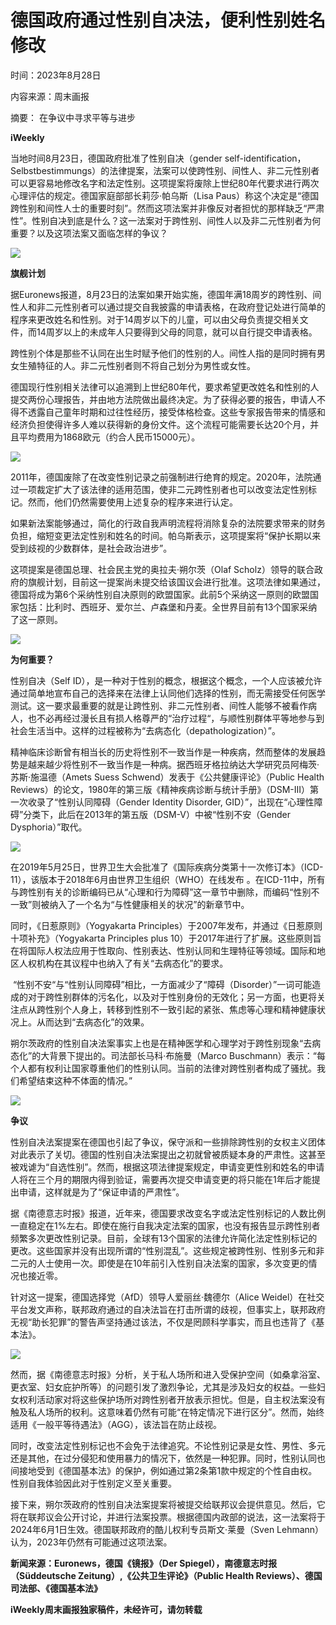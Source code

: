 # 德国政府通过性别自决法，便利性别姓名修改

时间：2023年8月28日

内容来源：周末画报

摘要： 在争议中寻求平等与进步

**iWeekly**

当地时间8月23日，德国政府批准了性别自决（gender self-identification，Selbstbestimmungs）的法律提案，法案可以使跨性别、间性人、非二元性别者可以更容易地修改名字和法定性别。这项提案将废除上世纪80年代要求进行两次心理评估的规定。德国家庭部部长莉莎·帕乌斯（Lisa Paus）称这个决定是“德国跨性别和间性人士的重要时刻”。然而这项法案并非像反对者担忧的那样缺乏“严肃性”。性别自决到底是什么？这一法案对于跨性别、间性人以及非二元性别者为何重要？以及这项法案又面临怎样的争议？

![](http://alicdn.iweek.ly/upload/image/114/20230828/1693192455338982.jpg)

**旗舰计划**

据Euronews报道，8月23日的法案如果开始实施，德国年满18周岁的跨性别、间性人和非二元性别者可以通过提交自我披露的申请表格，在政府登记处进行简单的程序来更改姓名和性别。对于14周岁以下的儿童，可以由父母负责提交相关文件，而14周岁以上的未成年人只要得到父母的同意，就可以自行提交申请表格。

跨性别个体是那些不认同在出生时赋予他们的性别的人。间性人指的是同时拥有男女生殖特征的人。非二元性别者则不将自己划分为男性或女性。

德国现行性别相关法律可以追溯到上世纪80年代，要求希望更改姓名和性别的人提交两份心理报告，并由地方法院做出最终决定。为了获得必要的报告，申请人不得不透露自己童年时期和过往性经历，接受体格检查。这些专家报告带来的情感和经济负担使得许多人难以获得新的身份文件。这个流程可能需要长达20个月，并且平均费用为1868欧元（约合人民币15000元）。

![](http://alicdn.iweek.ly/upload/image/114/20230828/1693192463332172.jpg)

2011年，德国废除了在改变性别记录之前强制进行绝育的规定。2020年，法院通过一项裁定扩大了该法律的适用范围，使非二元跨性别者也可以改变法定性别标记。然而，他们仍然需要使用上述复杂的程序来进行认定。

如果新法案能够通过，简化的行政自我声明流程将消除复杂的法院要求带来的财务负担，缩短变更法定性别和姓名的时间。帕乌斯表示，这项提案将“保护长期以来受到歧视的少数群体，是社会政治进步”。

这项提案是德国总理、社会民主党的奥拉夫·朔尔茨（Olaf Scholz）领导的联合政府的旗舰计划，目前这一提案尚未提交给该国议会进行批准。这项法律如果通过，德国将成为第6个采纳性别自决原则的欧盟国家。此前5个采纳这一原则的欧盟国家包括：比利时、西班牙、爱尔兰、卢森堡和丹麦。全世界目前有13个国家采纳了这一原则。

![](http://alicdn.iweek.ly/upload/image/114/20230828/1693192470333329.jpg)

**为何重要？**

性别自决（Self ID），是一种对于性别的概念，根据这个概念，一个人应该被允许通过简单地宣布自己的选择来在法律上认同他们选择的性别，而无需接受任何医学测试。这一要求最重要的就是让跨性别、非二元性别者、间性人能够不被看作病人，也不必再经过漫长且有损人格尊严的“治疗过程“，与顺性别群体平等地参与到社会生活当中。这样的过程被称为“去病态化（depathologization）”。

精神临床诊断曾有相当长的历史将性别不一致当作是一种疾病，然而整体的发展趋势是越来越少将性别不一致当作是一种病。据西班牙格拉纳达大学研究员阿梅茨·苏斯·施温德（Amets Suess Schwend）发表于《公共健康评论》（Public Health Reviews）的论文，1980年的第三版《精神疾病诊断与统计手册》（DSM-III）第一次收录了“性别认同障碍（Gender Identity Disorder, GID）”，出现在“心理性障碍”分类下，此后在2013年的第五版（DSM-V）中被“性别不安（Gender Dysphoria）”取代。

![](http://alicdn.iweek.ly/upload/image/114/20230828/1693192503498879.jpg)

在2019年5月25日，世界卫生大会批准了《国际疾病分类第十一次修订本》（ICD-11），该版本于2018年6月由世界卫生组织（WHO）在线发布 。在ICD-11中，所有与跨性别有关的诊断编码已从“心理和行为障碍”这一章节中删除，而编码“性别不一致”则被纳入了一个名为“与性健康相关的状况”的新章节中。

同时，《日惹原则》（Yogyakarta Principles）于2007年发布，并通过《日惹原则十项补充》（Yogyakarta Principles plus 10）于2017年进行了扩展。这些原则旨在将国际人权法应用于性取向、性别表达、性别认同和生理特征等领域。国际和地区人权机构在其议程中也纳入了有关“去病态化”的要求。

 “性别不安“与“性别认同障碍”相比，一方面减少了“障碍（Disorder）”一词可能造成的对于跨性别群体的污名化，以及对于性别身份的无效化；另一方面，也更将关注点从跨性别个人身上，转移到性别不一致引起的紧张、焦虑等心理和精神健康状况上。从而达到“去病态化”的效果。

朔尔茨政府的性别自决法案事实上也是在精神医学和心理学对于跨性别现象“去病态化”的大背景下提出的。司法部长马科·布施曼（Marco Buschmann）表示：“每个人都有权利让国家尊重他们的性别认同。当前的法律对跨性别者构成了骚扰。我们希望结束这种不体面的情况。”

![](http://alicdn.iweek.ly/upload/image/114/20230828/1693192511352621.jpg)

**争议**

性别自决法案提案在德国也引起了争议，保守派和一些排除跨性别的女权主义团体对此表示了关切。德国的性别自决法案提出之初就曾被质疑本身的严肃性。这甚至被戏谑为“自选性别”。然而，根据这项法律提案规定，申请变更性别和姓名的申请人将在三个月的期限内得到验证，需要再次提交申请变更的将只能在1年后才能提出申请，这样就是为了“保证申请的严肃性”。

据《南德意志时报》报道，近年来，德国要求改变名字或法定性别标记的人数比例一直稳定在1%左右。即使在施行自我决定法案的国家，也没有报告显示跨性别者频繁多次更改性别记录。目前，全球有13个国家的法律允许简化法定性别标记的更改。这些国家并没有出现所谓的“性别混乱”。这些规定被跨性别、性别多元和非二元的人士使用一次。即使是在10年前引入性别自决法案的国家，多次变更的情况也接近零。

针对这一提案，德国选择党（AfD）领导人爱丽丝·魏德尔（Alice Weidel）在社交平台发文声称，联邦政府通过的自决法旨在打击所谓的歧视，但事实上，联邦政府无视“助长犯罪”的警告声坚持通过该法，不仅是罔顾科学事实，而且也违背了《基本法》。

![](http://alicdn.iweek.ly/upload/image/114/20230828/1693192517441400.jpg)

然而，据《南德意志时报》分析，关于私人场所和进入受保护空间（如桑拿浴室、更衣室、妇女庇护所等）的问题引发了激烈争论，尤其是涉及妇女的权益。一些妇女权利活动家对将这些保护场所对跨性别者开放表示担忧。但是，自主权法案没有触及私人场所的权利。这意味着仍然有可能“在特定情况下进行区分”。然而，始终适用《一般平等待遇法》（AGG），该法旨在防止歧视。

同时，改变法定性别标记也不会免于法律追究。不论性别记录是女性、男性、多元还是其他，在过分侵犯和使用暴力的情况下，依然是一种犯罪。同时，性别认同也间接地受到《德国基本法》的保护，例如通过第2条第1款中规定的个性自由权。性别自我体验因此对于性别定义至关重要。

接下来，朔尔茨政府的性别自决法案提案将被提交给联邦议会提供意见。然后，它将在联邦议会公开讨论，并进行法案投票。根据德国内政部的说法，这一法案将于2024年6月1日生效。德国联邦政府的酷儿权利专员斯文·莱曼（Sven Lehmann）认为，2023年仍然有可能通过这项法案。

**新闻来源：Euronews，德国《镜报》（Der Spiegel），南德意志时报（Süddeutsche Zeitung）,《公共卫生评论》（Public Health Reviews）、德国司法部、《德国基本法》**

**iWeekly周末画报独家稿件，未经许可，请勿转载**
